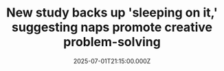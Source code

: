 ---
title: "New study backs up 'sleeping on it,' suggesting naps promote creative problem-solving"
date: 2025-07-01T21:15:00.000Z
category: Human Kindness
externalLink: "https://www.goodgoodgood.co/articles/sleep-on-it-problem-solving-study"
image: ""
excerpt: "Researchers confirmed that the beloved activity can have a positive impact on our creative problem-solving skills.…"
---